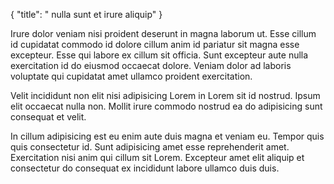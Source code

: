 {
  "title": " nulla sunt et irure aliquip"
}

Irure dolor veniam nisi proident deserunt in magna laborum ut. Esse cillum id cupidatat commodo id dolore cillum anim id pariatur sit magna esse excepteur. Esse qui labore ex cillum sit officia. Sunt excepteur aute nulla exercitation id do eiusmod occaecat dolore. Veniam dolor ad laboris voluptate qui cupidatat amet ullamco proident exercitation.

Velit incididunt non elit nisi adipisicing Lorem in Lorem sit id nostrud. Ipsum elit occaecat nulla non. Mollit irure commodo nostrud ea do adipisicing sunt consequat et velit.

In cillum adipisicing est eu enim aute duis magna et veniam eu. Tempor quis quis consectetur id. Sunt adipisicing amet esse reprehenderit amet. Exercitation nisi anim qui cillum sit Lorem. Excepteur amet elit aliquip et consectetur do consequat ex incididunt labore ullamco duis duis.